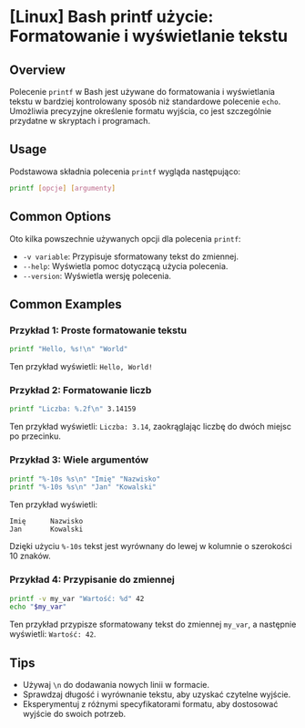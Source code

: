 # [Linux] Bash printf użycie: Formatowanie i wyświetlanie tekstu

## Overview
Polecenie `printf` w Bash jest używane do formatowania i wyświetlania tekstu w bardziej kontrolowany sposób niż standardowe polecenie `echo`. Umożliwia precyzyjne określenie formatu wyjścia, co jest szczególnie przydatne w skryptach i programach.

## Usage
Podstawowa składnia polecenia `printf` wygląda następująco:

```bash
printf [opcje] [argumenty]
```

## Common Options
Oto kilka powszechnie używanych opcji dla polecenia `printf`:

- `-v variable`: Przypisuje sformatowany tekst do zmiennej.
- `--help`: Wyświetla pomoc dotyczącą użycia polecenia.
- `--version`: Wyświetla wersję polecenia.

## Common Examples

### Przykład 1: Proste formatowanie tekstu
```bash
printf "Hello, %s!\n" "World"
```
Ten przykład wyświetli: `Hello, World!`

### Przykład 2: Formatowanie liczb
```bash
printf "Liczba: %.2f\n" 3.14159
```
Ten przykład wyświetli: `Liczba: 3.14`, zaokrąglając liczbę do dwóch miejsc po przecinku.

### Przykład 3: Wiele argumentów
```bash
printf "%-10s %s\n" "Imię" "Nazwisko"
printf "%-10s %s\n" "Jan" "Kowalski"
```
Ten przykład wyświetli:
```
Imię      Nazwisko
Jan       Kowalski
```
Dzięki użyciu `%-10s` tekst jest wyrównany do lewej w kolumnie o szerokości 10 znaków.

### Przykład 4: Przypisanie do zmiennej
```bash
printf -v my_var "Wartość: %d" 42
echo "$my_var"
```
Ten przykład przypisze sformatowany tekst do zmiennej `my_var`, a następnie wyświetli: `Wartość: 42`.

## Tips
- Używaj `\n` do dodawania nowych linii w formacie.
- Sprawdzaj długość i wyrównanie tekstu, aby uzyskać czytelne wyjście.
- Eksperymentuj z różnymi specyfikatorami formatu, aby dostosować wyjście do swoich potrzeb.